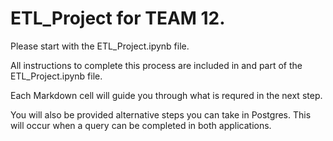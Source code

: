 # ETL_Project for TEAM 12.

Please start with the ETL_Project.ipynb file. 

All instructions to complete this process are included in and part of the ETL_Project.ipynb file. 

Each Markdown cell will guide you through what is requred in the next step.
 
You will also be provided alternative steps you can take in Postgres. This will occur when a query can be completed in both applications.

